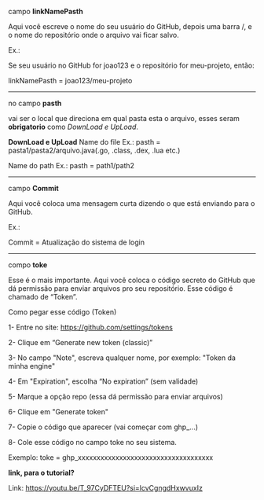 campo **linkNamePasth**
  
 Aqui você escreve o nome do seu usuário do GitHub, depois uma barra /, e o nome do repositório onde o arquivo vai ficar salvo.
 
Ex.:

Se seu usuário no GitHub for joao123 e o repositório for meu-projeto, então:

linkNamePasth = joao123/meu-projeto

------------------------------------------------------------------------------------------------

no campo **pasth**
   
   vai ser o local que direciona em qual pasta esta o arquivo, esses seram **obrigatorio** como *DownLoad e UpLoad*.

  **DownLoad e UpLoad**
  Name do file
  Ex.: pasth = pasta1/pasta2/arquivo.java(.go, .class, .dex, .lua etc.)

  Name do path
  Ex.: pasth = path1/path2

------------------------------------------------------------------------------------------------
  
campo **Commit**

  Aqui você coloca uma mensagem curta dizendo o que está enviando para o GitHub.
  
 Ex.:
 
Commit = Atualização do sistema de login

------------------------------------------------------------------------------------------------
  
 compo **toke**

Esse é o mais importante.
Aqui você coloca o código secreto do GitHub que dá permissão para enviar arquivos pro seu repositório. Esse código é chamado de “Token”.

Como pegar esse código (Token)

  1- Entre no site: https://github.com/settings/tokens

  2- Clique em “Generate new token (classic)”

  3- No campo "Note", escreva qualquer nome, por exemplo: "Token da minha engine"

  4- Em "Expiration", escolha “No expiration” (sem validade)

  5- Marque a opção repo (essa dá permissão para enviar arquivos)

  6- Clique em "Generate token"

  7- Copie o código que aparecer (vai começar com ghp_...)

  8- Cole esse código no campo toke no seu sistema.

Exemplo:
toke = ghp_xxxxxxxxxxxxxxxxxxxxxxxxxxxxxxxxxxxx

   **link, para o tutorial?**
   
   Link:  https://youtu.be/T_97CyDFTEU?si=lcvCgngdHxwvuxIz
   
   
